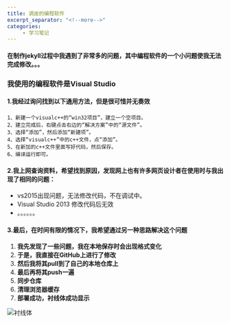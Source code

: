 ```yaml
---
title: 调皮的编程软件
excerpt_separator: "<!--more-->"
categories:
     - 学习笔记
---
```


#### 在制作jekyll过程中我遇到了非常多的问题，其中编程软件的一个小问题使我无法完成修改。。。
<!--more-->
### 我使用的编程软件是Visual Studio
#### 1.我经过询问找到以下通用方法，但是很可惜并无奏效

```
1、新建一个visualc++的“win32项目”，建立一个空项目。
2、建立完成后，右键点击右边的“解决方案”中的“源文件”。
3、选择“添加”，然后添加“新建项”。
4、选择“visualc++”中的c++文件，点“添加”。
5、在新加的c++文件里面写好代码，然后保存。
6、编译运行即可。
```

#### 2.我上网查询资料，希望找到原因，发现网上也有许多网页设计者在使用时与我出现了相同的问题：

- vs2015出现问题，无法修改代码，不在调试中。
- Visual Studio 2013 修改代码后无效
- 。。。。。。

#### 3.最后，在时间有限的情况下，我希望通过另一种思路解决这个问题

1. **我先发现了一些问题，我在本地保存时会出现格式变化**
2. **于是，我直接在GitHub上进行了修改**
3. **然后我将其pull到了自己的本地仓库上**
4. **最后再将其push一遍**
5. **同步仓库**
6. **清理浏览器缓存**
7. **部署成功，衬线体成功显示**

![衬线体](/zengziyi/assets/images/衬线体.png)
